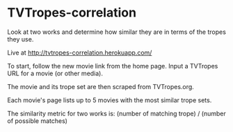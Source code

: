 TVTropes-correlation
====================
Look at two works and determine how similar they are in terms of the tropes they use.

Live at http://tvtropes-correlation.herokuapp.com/

To start, follow the new movie link from the home page.
Input a TVTropes URL for a movie (or other media).

The movie and its trope set are then scraped from TVTropes.org.

Each movie's page lists up to 5 movies with the most similar trope sets.

The similarity metric for two works is:
(number of matching trope) / (number of possible matches)